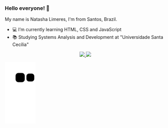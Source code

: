 ### Hello everyone! 👋
My name is Natasha Limeres, I'm from Santos, Brazil. 

- 💻 I’m currently learning HTML, CSS and JavaScript
- 📚 Studying Systems Analysis and Development at "Universidade Santa Cecília"

<div align="center">
  <a href="https://github.com/NatashaLimeres">
  <img height="180em" src="https://github-readme-stats.vercel.app/api?username=NatashaLimeres&show_icons=true&theme=buefy&include_all_commits=true&count_private=true"/>
  <img height="180em" src="https://github-readme-stats.vercel.app/api/top-langs/?username=NatashaLimeres&layout=compact&langs_count=7&theme=buefy"/>
</div>
  
![Snake animation](https://github.com/NatashaLimeres/NatashaLimeres/blob/output/github-contribution-grid-snake.svg)
